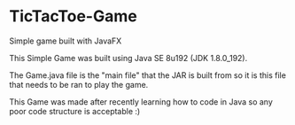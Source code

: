 # TicTacToe-Game
Simple game built with JavaFX

This Simple Game was built using Java SE 8u192 (JDK 1.8.0_192).

The Game.java file is the "main file" that the JAR is built from so it is this file that needs to be ran to play the game.

This Game was made after recently learning how to code in Java so any poor code structure is acceptable :) 
